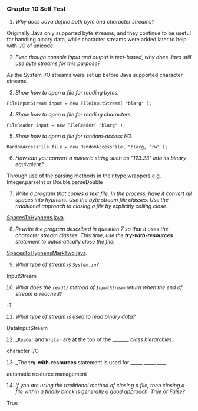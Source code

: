 ### Chapter 10 Self Test

1) _Why does Java define both byte and character streams?_

Originally Java only supported byte streams, and they continue to be useful for handling binary data, while character streams were added later to help with I/O of unicode.

2) _Even though console input and output is text-based, why does Java still use byte streams for this purpose?_

As the System I/O streams were set up before Java supported character streams.

3) _Show how to open a file for reading bytes._

`FileInputStream input = new FileInputStream( "blarg" );`

4) _Show how to open a file for reading characters._

`FileReader input = new FileReader( "blarg" );`

5) _Show how to open a file for random-access I/O._

`RandomAccessFile file = new RandomAccessFile( "blarg, "rw" );`

6) _How can you convert a numeric string such as "123.23" into its binary equivalent?_

Through use of the parsing methods in their type wrappers e.g. Integer.parseInt or Double.parseDouble

7) _Write a program that copies a text file. In the process, have it convert all spaces into hyphens. Use the byte stream file classes. Use the traditional approach to closing a file by explicitly calling close._

[SpacesToHyphens.java](src/SpacesToHyphens.java).

8) _Rewrite the program described in question 7 so that it uses the character stream classes. This time, use the **try-with-resources** statement to automatically close the file._

[SpacesToHyphensMarkTwo.java](src/SpacesToHyphens2.java).

9) _What type of stream is `System.in`?_

InputStream

10) _What does the `read()` method of `InputStream` return when the end of stream is reached?_

-1

11) _What type of stream is used to read binary data?_

DataInputStream

12) _`Reader` and `Writer` are at the top of the _______ _class hierarchies._

character I/O

13) _The **try-with-resources** statement is used for _____ _____ _____._

automatic resource management

14) _If you are using the traditional method of closing a file, then closing a file within a finally block is generally a good approach. True or False?_

True